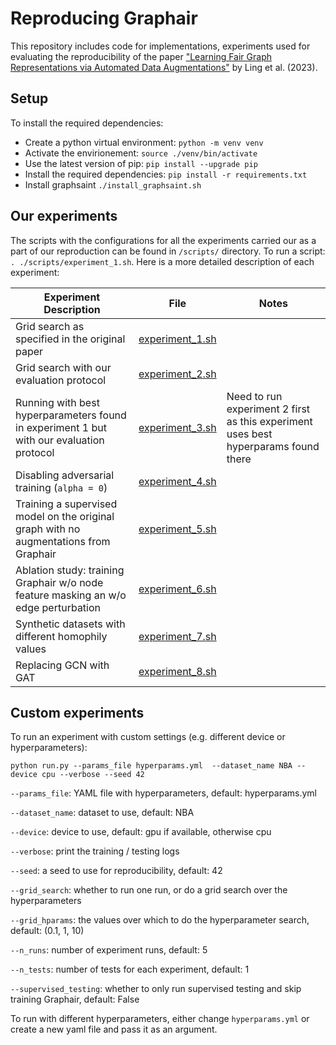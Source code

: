 # Reproducing Graphair

This repository includes code for implementations, experiments used for evaluating the reproducibility of the paper ["Learning Fair Graph Representations via Automated Data Augmentations"](https://openreview.net/pdf?id=1_OGWcP1s9w) by Ling et al. (2023).

## Setup
To install the required dependencies:
- Create a python virtual environment: `python -m venv venv`
- Activate the envirionement: `source ./venv/bin/activate`
- Use the latest version of pip: `pip install --upgrade pip`
- Install the required dependencies: `pip install -r requirements.txt`
- Install graphsaint `./install_graphsaint.sh`

## Our experiments
The scripts with the configurations for all the experiments carried our as a part of our reproduction can be found in `/scripts/` directory. To run a script: `. ./scripts/experiment_1.sh`.
Here is a more detailed description of each experiment:

| Experiment Description | File | Notes |
|-------------|------| ----- |
|      Grid search as specified in the original paper       |   [experiment_1.sh](https://github.com/Thiggel/FACT/blob/main/scripts/experiment_1.sh)   |       |
|      Grid search with our evaluation protocol       |   [experiment_2.sh](https://github.com/Thiggel/FACT/blob/main/scripts/experiment_2.sh)   |       |
|      Running with best hyperparameters found in experiment 1 but with our evaluation protocol         |   [experiment_3.sh](https://github.com/Thiggel/FACT/blob/main/scripts/experiment_3.sh)   |   Need to run experiment 2 first as this experiment uses best hyperparams found there    |
|      Disabling adversarial training (`alpha = 0`)       |   [experiment_4.sh](https://github.com/Thiggel/FACT/blob/main/scripts/experiment_4.sh)   | |
|      Training a supervised model on the original graph with no augmentations from Graphair       |   [experiment_5.sh](https://github.com/Thiggel/FACT/blob/main/scripts/experiment_5.sh)   | |
|      Ablation study: training Graphair w/o node feature masking an w/o edge perturbation       |   [experiment_6.sh](https://github.com/Thiggel/FACT/blob/main/scripts/experiment_6.sh)   | |
|      Synthetic datasets with different homophily values       |   [experiment_7.sh](https://github.com/Thiggel/FACT/blob/main/scripts/experiment_7.sh)   | |
|      Replacing GCN with GAT       |   [experiment_8.sh](https://github.com/Thiggel/FACT/blob/main/scripts/experiment_8.sh)   | |

## Custom experiments
To run an experiment with custom settings (e.g. different device or hyperparameters):
```
python run.py --params_file hyperparams.yml  --dataset_name NBA --device cpu --verbose --seed 42
```
`--params_file`: YAML file with hyperparameters, default: hyperparams.yml

`--dataset_name`: dataset to use, default: NBA

`--device`: device to use, default: gpu if available, otherwise cpu

`--verbose`: print the training / testing logs

`--seed`: a seed to use for reproducibility, default: 42

`--grid_search`: whether to run one run, or do a grid search over the hyperparameters

`--grid_hparams`: the values over which to do the hyperparameter search, default: (0.1, 1, 10)

`--n_runs`: number of experiment runs, default: 5

`--n_tests`: number of tests for each experiment, default: 1

`--supervised_testing`: whether to only run supervised testing and skip training Graphair, default: False

To run with different hyperparameters, either change `hyperparams.yml` or create a new yaml file and pass it as an argument.

